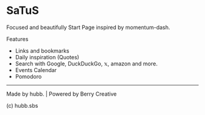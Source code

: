 # SaTuS

Focused and beautifully Start Page inspired by momentum-dash.

Features
- Links and bookmarks
- Daily inspiration (Quotes)
- Search with Google, DuckDuckGo, 𝕩, amazon and more.
- Events Calendar
- Pomodoro

---

Made by hubb. | Powered by Berry Creative

(c) hubb.sbs
